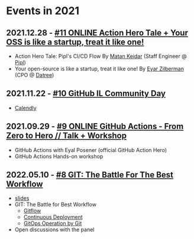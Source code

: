 # Events in 2021

## 2021.12.28 - [#11 ONLINE Action Hero Tale + Your OSS is like a startup, treat it like one!](https://www.meetup.com/github-user-group/events/282628658/)

* Action Hero Tale: Pipl's CI/CD Flow By [Matan Keidar](https://www.linkedin.com/in/matan-keidar/) (Staff Engineer @ [Pipl](https://pipl.com/))
* Your open-source is like a startup, treat it like one!  By [Eyar Zilberman](https://www.linkedin.com/in/eyar-zilberman/) (CPO @ [Datree](https://www.datree.io/))

## 2021.11.22 - [#10 GitHub IL Community Day](https://www.meetup.com/github-user-group/events/281974632/)

* [Calendly](https://calendly.com/)

## 2021.09.29 - [#9 ONLINE GitHub Actions - From Zero to Hero // Talk + Workshop](https://www.meetup.com/github-user-group/events/280442346/)

* GitHub Actions with Eyal Posener (official GitHub Action Hero)
* GitHub Actions Hands-on workshop

## 2022.05.10 - [#8 GIT: The Battle For The Best Workflow](https://www.meetup.com/github-user-group/events/277302824/)

* [slides](slides/8th-gh-meetup.pdf)
* GIT: The Battle for Best Workflow
    * [Gitflow](slides/gitflow.pdf)
    * [Continuous Deployment](slides/continuous-deployment.pdf)
    * [GitOps Operation by Git](slides/gitops-operation-by-git.pdf)
* Open discussions with the panel


